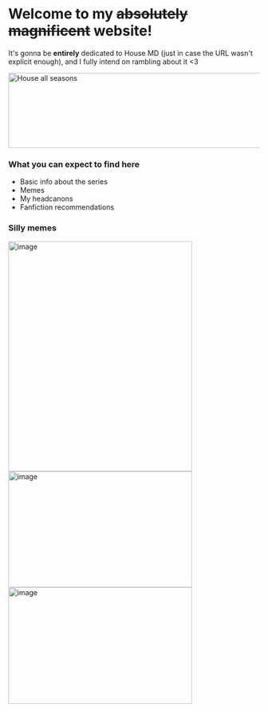 # Welcome to my ~~absolutely magnificent~~ website!
It's gonna be **entirely** dedicated to House MD (just in case the URL wasn't explicit enough), and I fully intend on rambling about it <3

<img width="700" height="150" alt="House all seasons" src="https://github.com/user-attachments/assets/b21bf2b7-d222-4d55-a736-6e557dc0078d" 
  />

### What you can expect to find here
* Basic info about the series
* Memes
* My headcanons
* Fanfiction recommendations

### Silly memes
<img width="368" height="460" alt="image" src="https://github.com/user-attachments/assets/0979f703-3eb2-4e3f-a94a-eb3edcde8371" />
<br>
<img width="368" height="232" alt="image" src="https://github.com/user-attachments/assets/53075a41-e16a-4ecc-9edf-2f01501da3ba" />
<br>
<img width="368" height="233" alt="image" src="https://github.com/user-attachments/assets/13a65b73-fd23-4b90-8942-3c3e4f8067b4" />

